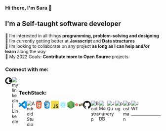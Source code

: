 ### Hi there, I'm Sara 👋

## I'm a Self-taught software developer

👀 I’m interested in all things <strong>programming, problem-solving and designing </strong> </br>
🌱 I’m currently getting better at <strong>Javascript</strong> and <strong>Data structures</strong> </br>
💞️ I’m looking to collaborate on any project <strong>as long as I can help and/or learn</strong> along the way </br>
🥅 My 2022 Goals: <strong> Contribute more to Open Source </strong> projects </br>

### Connect with me:

[<img align="left" alt="mywebsite" width="22px" src="https://raw.githubusercontent.com/iconic/open-iconic/master/svg/globe.svg" />][website]
[<img align="left" alt="mylinkedin | LinkedIn" width="22px" src="https://cdn.jsdelivr.net/npm/simple-icons@v3/icons/linkedin.svg" />][linkedin]

<br />

### TechStack:


<img align="left" alt="Visual Studio Code" width="26px" src="https://raw.githubusercontent.com/github/explore/80688e429a7d4ef2fca1e82350fe8e3517d3494d/topics/visual-studio-code/visual-studio-code.png" />
<img align="left" alt="Android Studio" width="26px" src="https://meridja.tech/static/android-b3f16580a9c5edb2e34bd053b80d0dd7.png" />
<img align="left" alt="HTML5" width="26px" src="https://raw.githubusercontent.com/github/explore/80688e429a7d4ef2fca1e82350fe8e3517d3494d/topics/html/html.png" />
<img align="left" alt="CSS3" width="26px" src="https://raw.githubusercontent.com/github/explore/80688e429a7d4ef2fca1e82350fe8e3517d3494d/topics/css/css.png" />
<img align="left" alt="JavaScript" width="26px" src="https://raw.githubusercontent.com/github/explore/80688e429a7d4ef2fca1e82350fe8e3517d3494d/topics/javascript/javascript.png" />
<img align="left" alt="React" width="26px" src="https://raw.githubusercontent.com/github/explore/80688e429a7d4ef2fca1e82350fe8e3517d3494d/topics/react/react.png" />
<img align="left" alt="Node.js" width="26px" src="https://raw.githubusercontent.com/github/explore/80688e429a7d4ef2fca1e82350fe8e3517d3494d/topics/nodejs/nodejs.png" />
<img align="left" alt="Git" width="26px" src="https://raw.githubusercontent.com/github/explore/80688e429a7d4ef2fca1e82350fe8e3517d3494d/topics/git/git.png" />
<img align="left" alt="GitHub" width="26px" src="https://raw.githubusercontent.com/github/explore/78df643247d429f6cc873026c0622819ad797942/topics/github/github.png" />
<img align="left" alt="Bootstrap" width="26px" src="https://camo.githubusercontent.com/bec2c92468d081617cb3145a8f3d8103e268bca400f6169c3a68dc66e05c971e/68747470733a2f2f76352e676574626f6f7473747261702e636f6d2f646f63732f352e302f6173736574732f6272616e642f626f6f7473747261702d6c6f676f2d736861646f772e706e67" />
<img align="left" alt="MongoDB" width="26px" src="https://cdn.iconscout.com/icon/free/png-256/mongodb-3629020-3030245.png" />
<img align="left" alt="JQuery" width="26px" src="https://ivazz.com/wp-content/uploads/2021/05/jquery-1.png" />
<img align="left" alt="pug" width="26px" src="https://encrypted-tbn0.gstatic.com/images?q=tbn:ANd9GcSciJWKsGNbo2AMyZEMdnbzyamZMdDdi7XBKoIdEdRJCvOgbbZUwDzvEF9vcSnbu5pziMo&usqp=CAU" />
<img align="left" alt="postman" width="26px" src="https://res.cloudinary.com/postman/image/upload/t_team_logo/v1629869194/team/2893aede23f01bfcbd2319326bc96a6ed0524eba759745ed6d73405a3a8b67a8" />
<img align="left" alt="JWT" width="26px" src="https://cdn.worldvectorlogo.com/logos/jwt-3.svg" />

<br />
<br />

---

[website]: http://
[linkedin]: https://www.linkedin.com/in/sara-hilali-57a889232/
